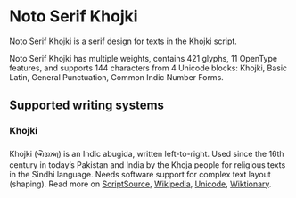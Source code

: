 
# Noto Serif Khojki

Noto Serif Khojki is a serif design for texts in the Khojki script. 

Noto Serif Khojki has multiple weights, contains 421 glyphs, 11 OpenType features, and supports 144 characters from 4 Unicode blocks: Khojki, Basic Latin, General Punctuation, Common Indic Number Forms.


## Supported writing systems


### Khojki

Khojki (𑈉𑈲𑈐𑈈𑈮) is an Indic abugida, written left-to-right. Used since the 16th century in today’s Pakistan and India by the Khoja people for religious texts in the Sindhi language. Needs software support for complex text layout (shaping). Read more on [ScriptSource](https://scriptsource.org/scr/Khoj), [Wikipedia](https://en.wikipedia.org/wiki/ISO_15924:Khoj), [Unicode](https://www.unicode.org/versions/Unicode13.0.0/ch15.pdf#G81423), [Wiktionary](https://en.wiktionary.org/wiki/Category:Khojki_script).


